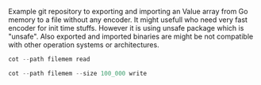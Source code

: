 Example git repository to exporting and importing an Value array from Go memory to a file without any encoder. It might usefull who need very fast encoder for init time stuffs. However it is using unsafe package which is "unsafe". Also exported and imported binaries are might be not compatible with other operation systems or architectures.

```go
cot --path filemem read
```


```go
cot --path filemem --size 100_000 write
```